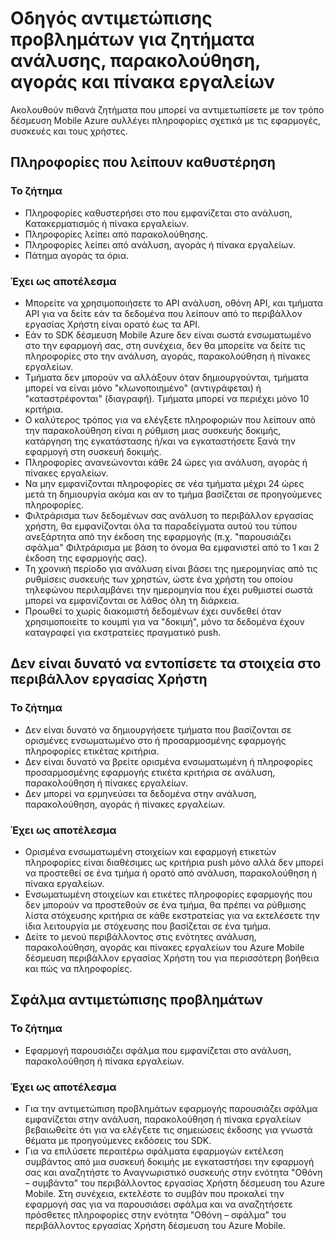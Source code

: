 <properties 
   pageTitle="Azure κινητή δέσμευση οδηγού - ανάλυση αντιμετώπισης προβλημάτων" 
   description="Αντιμετώπιση προβλημάτων ανάλυσης, παρακολούθηση, αγοράς και πίνακα εργαλείων στο Azure Mobile δέσμευση" 
   services="mobile-engagement" 
   documentationCenter="" 
   authors="piyushjo" 
   manager="dwrede" 
   editor=""/>

<tags
   ms.service="mobile-engagement"
   ms.devlang="na"
   ms.topic="article"
   ms.tgt_pltfrm="mobile-multiple"
   ms.workload="mobile" 
   ms.date="08/19/2016"
   ms.author="piyushjo"/>

# <a name="troubleshooting-guide-for-analytics-monitoring-segmentation-and-dashboard-issues"></a>Οδηγός αντιμετώπισης προβλημάτων για ζητήματα ανάλυσης, παρακολούθηση, αγοράς και πίνακα εργαλείων

Ακολουθούν πιθανά ζητήματα που μπορεί να αντιμετωπίσετε με τον τρόπο δέσμευση Mobile Azure συλλέγει πληροφορίες σχετικά με τις εφαρμογές, συσκευές και τους χρήστες.

## <a name="missingdelayed-information"></a>Πληροφορίες που λείπουν καθυστέρηση

### <a name="issue"></a>Το ζήτημα
- Πληροφορίες καθυστερήσει στο που εμφανίζεται στο ανάλυση, Κατακερματισμός ή πίνακα εργαλείων.
- Πληροφορίες λείπει από παρακολούθησης.
- Πληροφορίες λείπει από ανάλυση, αγοράς ή πίνακα εργαλείων.
- Πάτημα αγοράς τα όρια.

### <a name="causes"></a>Έχει ως αποτέλεσμα

- Μπορείτε να χρησιμοποιήσετε το API ανάλυση, οθόνη API, και τμήματα API για να δείτε εάν τα δεδομένα που λείπουν από το περιβάλλον εργασίας Χρήστη είναι ορατό έως τα API.
- Εάν το SDK δέσμευση Mobile Azure δεν είναι σωστά ενσωματωμένο στο την εφαρμογή σας, στη συνέχεια, δεν θα μπορείτε να δείτε τις πληροφορίες στο την ανάλυση, αγοράς, παρακολούθηση ή πίνακες εργαλείων.
- Τμήματα δεν μπορούν να αλλάξουν όταν δημιουργούνται, τμήματα μπορεί να είναι μόνο "κλωνοποιημένο" (αντιγράφεται) ή "καταστρέφονται" (διαγραφή). Τμήματα μπορεί να περιέχει μόνο 10 κριτήρια.
- Ο καλύτερος τρόπος για να ελέγξετε πληροφοριών που λείπουν από την παρακολούθηση είναι η ρύθμιση μιας συσκευής δοκιμής, κατάργηση της εγκατάστασης ή/και να εγκαταστήσετε ξανά την εφαρμογή στη συσκευή δοκιμής.
- Πληροφορίες ανανεώνονται κάθε 24 ώρες για ανάλυση, αγοράς ή πίνακες εργαλείων.
- Να μην εμφανίζονται πληροφορίες σε νέα τμήματα μέχρι 24 ώρες μετά τη δημιουργία ακόμα και αν το τμήμα βασίζεται σε προηγούμενες πληροφορίες.
- Φιλτράρισμα των δεδομένων σας ανάλυση το περιβάλλον εργασίας χρήστη, θα εμφανίζονται όλα τα παραδείγματα αυτού του τύπου ανεξάρτητα από την έκδοση της εφαρμογής (π.χ. "παρουσιάζει σφάλμα" Φιλτράρισμα με βάση το όνομα θα εμφανιστεί από το 1 και 2 έκδοση της εφαρμογής σας).
- Τη χρονική περίοδο για ανάλυση είναι βάσει της ημερομηνίας από τις ρυθμίσεις συσκευής των χρηστών, ώστε ένα χρήστη του οποίου τηλεφώνου περιλαμβάνει την ημερομηνία που έχει ρυθμιστεί σωστά μπορεί να εμφανίζονται σε λάθος όλη τη διάρκεια.
- Προωθεί το χωρίς διακομιστή δεδομένων έχει συνδεθεί όταν χρησιμοποιείτε το κουμπί για να "δοκιμή", μόνο τα δεδομένα έχουν καταγραφεί για εκστρατείες πραγματικό push.

## <a name="cant-locate-items-in-ui"></a>Δεν είναι δυνατό να εντοπίσετε τα στοιχεία στο περιβάλλον εργασίας Χρήστη

### <a name="issue"></a>Το ζήτημα
- Δεν είναι δυνατό να δημιουργήσετε τμήματα που βασίζονται σε ορισμένες ενσωματωμένο στο ή προσαρμοσμένης εφαρμογής πληροφορίες ετικέτας κριτήρια.
- Δεν είναι δυνατό να βρείτε ορισμένα ενσωματωμένη ή πληροφορίες προσαρμοσμένης εφαρμογής ετικέτα κριτήρια σε ανάλυση, παρακολούθηση ή πίνακες εργαλείων.
- Δεν μπορεί να ερμηνεύσει τα δεδομένα στην ανάλυση, παρακολούθηση, αγοράς ή πίνακες εργαλείων.

### <a name="causes"></a>Έχει ως αποτέλεσμα

- Ορισμένα ενσωματωμένη στοιχείων και εφαρμογή ετικετών πληροφορίες είναι διαθέσιμες ως κριτήρια push μόνο αλλά δεν μπορεί να προστεθεί σε ένα τμήμα ή ορατό από ανάλυση, παρακολούθηση ή πίνακα εργαλείων. 
- Ενσωματωμένη στοιχείων και ετικέτες πληροφορίες εφαρμογής που δεν μπορούν να προστεθούν σε ένα τμήμα, θα πρέπει να ρύθμισης λίστα στόχευσης κριτήρια σε κάθε εκστρατείας για να εκτελέσετε την ίδια λειτουργία με στόχευσης που βασίζεται σε ένα τμήμα.
- Δείτε το μενού περιβάλλοντος στις ενότητες ανάλυση, παρακολούθηση, αγοράς και πίνακες εργαλείων του Azure Mobile δέσμευση περιβάλλον εργασίας Χρήστη του για περισσότερη βοήθεια και πώς να πληροφορίες.

## <a name="crash-troubleshooting"></a>Σφάλμα αντιμετώπισης προβλημάτων

### <a name="issue"></a>Το ζήτημα
- Εφαρμογή παρουσιάζει σφάλμα που εμφανίζεται στο ανάλυση, παρακολούθηση ή πίνακα εργαλείων.

### <a name="causes"></a>Έχει ως αποτέλεσμα

- Για την αντιμετώπιση προβλημάτων εφαρμογής παρουσιάζει σφάλμα εμφανίζεται στην ανάλυση, παρακολούθηση ή πίνακα εργαλείων βεβαιωθείτε ότι για να ελέγξετε τις σημειώσεις έκδοσης για γνωστά θέματα με προηγούμενες εκδόσεις του SDK.
- Για να επιλύσετε περαιτέρω σφάλματα εφαρμογών εκτέλεση συμβάντος από μια συσκευή δοκιμής με εγκαταστήσει την εφαρμογή σας και αναζητήστε το Αναγνωριστικό συσκευής στην ενότητα "Οθόνη – συμβάντα" του περιβάλλοντος εργασίας Χρήστη δέσμευση του Azure Mobile. Στη συνέχεια, εκτελέστε το συμβάν που προκαλεί την εφαρμογή σας για να παρουσιάσει σφάλμα και να αναζητήσετε πρόσθετες πληροφορίες στην ενότητα "Οθόνη – σφάλμα" του περιβάλλοντος εργασίας Χρήστη δέσμευση του Azure Mobile. 

 
